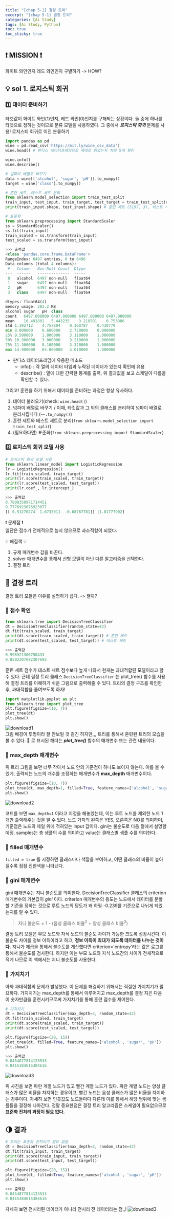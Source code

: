 ```yaml
---
title: "[chap 5-1] 결정 트리"
excerpt: "[chap 5-1] 결정 트리"
categories: [Ai Study]
tags: [Ai Study, Python]
toc: true
toc_sticky: true
---
```


## ❗ MISSION ❗

화이트 와인인지 레드 와인인지 구별하기 -> HOW?

## 💡 sol 1. 로지스틱 회귀

### 1️⃣ 데이터 준비하기

타겟값이 화이트 와인(1)인지, 레드 와인(0)인지를 구해되는 상황이다. 둘 중에 하나를 타겟으로 정하는 것이므로 분류 모델을 사용하였다. 그 중에서 **_로지스틱 회귀_** 문제를 사용! 로지스티 회귀로 이진 분류하기

```python
import pandas as pd
wine = pd.read_csv('https://bit.ly/wine_csv_data')
wine.head() # 판다스 데이터프레임으로 제대로 읽었는지 처음 5개 확인

wine.info()
wine.describe()

# 넘파이 배열로 바꾸기
data = wine[['alcohol', 'sugar', 'pH']].to_numpy()
target = wine['class'].to_numpy()

# 훈련 세트, 테스트 세트 분리
from sklearn.model_selection import train_test_split
train_input, test_input, train_target, test_target = train_test_split(data, target, test_size = 0.2, random_state=42)
print(train_input.shape, test_input.shape) # 훈련 세트 (5197, 3), 테스트 세트 (1300, 3)

# 표준화
from sklearn.preprocessing import StandardScaler
ss = StandardScaler()
ss.fit(train_input)
train_scaled = ss.transform(train_input)
test_scaled = ss.transform(test_input)

>>> 출력값
<class 'pandas.core.frame.DataFrame'>
RangeIndex: 6497 entries, 0 to 6496
Data columns (total 4 columns):
 #   Column   Non-Null Count  Dtype
---  ------   --------------  -----
 0   alcohol  6497 non-null   float64
 1   sugar    6497 non-null   float64
 2   pH       6497 non-null   float64
 3   class    6497 non-null   float64

dtypes: float64(4)
memory usage: 203.2 KB
alcohol	sugar	pH	class
count	6497.000000	6497.000000	6497.000000	6497.000000
mean	10.491801	5.443235	3.218501	0.753886
std	1.192712	4.757804	0.160787	0.430779
min	8.000000	0.600000	2.720000	0.000000
25%	9.500000	1.800000	3.110000	1.000000
50%	10.300000	3.000000	3.210000	1.000000
75%	11.300000	8.100000	3.320000	1.000000
max	14.900000	65.800000	4.010000	1.000000
```

- 판다스 데이터프레임에 유용한 메소드
  - info() : 각 열의 데이터 타입과 누락된 데이터가 있는지 확인에 유용
  - describe() : 열에 대한 간략한 통계를 출력, 위 결과값을 보고 스케일이 다름을 확인할 수 있다. <br>

그리고! 훈련을 하기 위해서 데이터를 준비하는 과정은 항상 유사하다.

1. 데이터 불러오기(check: `wine.head()`)
2. 넘파이 배열로 바꾸기 / 이때, 타깃값과 그 외의 클래스를 분리하여 넘파이 배열로 분리시킵니다 (`~~.to_numpy()`)
3. 훈련 세트와 테스트 세트로 분리(`from sklearn.model_selection import train_test_split`)
4. (필요하다면) 표준화(`from sklearn.preprocessing import StandardScaler`)

### 2️⃣ 로지스틱 회귀 모델 사용

```python
# 로지스틱 회귀 모델 사용
from sklearn.linear_model import LogisticRegression
lr = LogisticRegression()
lr.fit(train_scaled, train_target)
print(lr.score(train_scaled, train_target))
print(lr.score(test_scaled, test_target))
print(lr.coef_, lr.intercept_)

>>> 출력값
0.7808350971714451
0.7776923076923077
[[ 0.51270274  1.6733911  -0.68767781]] [1.81777902]
```

❗ 문제점 ❗ <br>
일단은 점수가 전체적으로 높지 않으므로 과소적합이 되었다. <br>

💡 해결책 💡 <br>

1. 규제 매개변수 값을 바꾼다.
2. solver 매개변수를 통해서 선형 모델이 아닌 다른 알고리즘을 선택한다.
3. 결정 트리

## 🔮 결정 트리

결정 트리 모들은 이유를 설명하기 쉽다. -> 왤까?

### 📍 점수 확인

```python
from sklearn.tree import DecisionTreeClassifier
dt = DecisionTreeClassifier(random_state=42)
dt.fit(train_scaled, train_target)
print(dt.score(train_scaled, train_target)) # 훈련 세트
print(dt.score(test_scaled, test_target)) # 테스트 세트

>>> 출력값
0.996921300750433
0.8592307692307692
```

훈련 세트 점수가 테스트 세트 점수보다 높게 나와서 현재는 과대적합된 모델이라고 할 수 있다. 근데 결정 트리 클래스 `DecisionTreeClassifier` 는 plot_tree() 함수를 사용해 결정 트리를 이해하기 쉬운 그림으로 출력해줄 수 있다. 트리의 결정 구조를 확인한 후, 과대적합을 줄여보도록 하자!

```python
import matplotlib.pyplot as plt
from sklearn.tree import plot_tree
plt.figure(figsize=(10, 7))
plot_tree(dt)
plt.show()
```

![download1](https://user-images.githubusercontent.com/96654391/166252140-25eb3680-4477-4515-92ec-63f2f3838c32.png) <br>
그림 배경이 투명이라 잘 안보일 것 같긴 하지만,,, 트리를 통해서 훈련된 트리의 모습을 볼 수 있다. 🌳 로 표시된 해더는 **_plot_tree()_** 함수의 매개변수 또는 관련 내용이다.

### 🌳 max_depth 매개변수

위 트리 그림을 보면 너무 작아서 노드 안의 기준점이 하나도 보이지 않는다. 이를 볼 수 있게, 출력되는 노드의 개수를 조정하는 매개변수가 **max_depth** 매개변수이다.

```python
plt.figure(figsize=(10, 7))
plot_tree(dt, max_depth=1, filled=True, feature_names=['alcohol', 'sugar', 'pH'])
plt.show()
```

![download2](https://user-images.githubusercontent.com/96654391/166252811-359b8bb3-f990-4298-8a3f-7aa55550a39d.png)
<br>

코드를 보면 `max_depth=1` 이라고 지정을 해놓았는데, 이는 루트 노드를 제외한 노드 1개만 출력해주는 것을 알 수 있다. 노드 가지의 왼쪽은 YES, 오른쪽은 NO를 의미하며, 기준점은 노드의 제일 위에 적혀있는 input 값이다. gini는 불순도로 다음 절에서 설명할 예정. samples는 총 샘플의 수를 의미하고 value는 클래스별 샘플 수를 의미한다.

### 🌳 filled 매개변수

`filled = true` 를 지정하면 클래스마다 색깔을 부여하고, 어떤 클래스의 비율이 높아질수록 점점 진한색을 나타낸다.

### 🌳 gini 매개변수

gini 매개변수는 지니 불순도를 의미한다. DecisionTreeClassifier 클래스의 criterion 매개변수의 기본값이 _gini_ 이다. criterion 매개변수의 용도는 노드에서 데이터를 분할할 기준을 정하는 것으로 루트 노드의 당도가 왜 하필 -0.239를 기준으로 나뉘게 되었는지를 알 수 있다.
<br>

> 지니 불순도 = 1 - (음성 클래스 비율<sup>2</sup> + 양성 클래스 비율<sup>2</sup>) <br>

결정 트리 모델은 부모 노드와 자식 노드의 불순도 차이가 가능한 크도록 성장시킨다. 이 불순도 차이를 정보 이득이라고 하고, **정보 이득이 최대가 되도록 데이터를 나누는 것이다.** 지니가 제곱을 통해서 불순도를 계산했다면 criterion='entropy'라는 값은 로그를 통해서 불순도를 검사한다. 하지만 이는 부모 노드와 자식 노드간의 차이가 전체적으로 적게 나므로 이 책에서는 지니 불순도를 사용한다.

### 🌳 가지치기

아까 과대적합의 문제가 발생했다. 이 문제를 해결하기 위해서는 적절한 가지치기가 필요하다. 가지치기는 max_depth를 통해서 이루어지고 max_depth를 결정 지은 다음 이 숫자만큼을 훈련시키므로써 가지치기를 통해 훈련 점수를 제어한다.

```python
# 가지치기
dt = DecisionTreeClassifier(max_depth=3, random_state=42)
dt.fit(train_scaled, train_target)
print(dt.score(train_scaled, train_target))
print(dt.score(test_scaled, test_target))

plt.figure(figsize=(20, 15))
plot_tree(dt, filled=True, feature_names=['alcohol', 'sugar', 'pH'])
plt.show()

>>> 출력값
0.8454877814123533
0.8415384615384616
```

![download3](https://user-images.githubusercontent.com/96654391/166255445-1d626590-2f23-4cf4-991c-bff5e3532c7a.png)
<br>

위 사진을 보면 파란 계열 노드가 있고 빨간 계열 노드가 있다. 파란 계열 노드는 양성 클래스가 많은 비율을 차지하는 경우이고, 빨간 노드는 음성 클래스가 많은 비율을 차지하는 경우이다. 자세히 보면 인풋값도 노드들마다 다른데 이를 통해서 해당 범위에 맞는 샘플들을 결정해 나아간다. 정말 중요한점은 결정 트리 알고리즘은 스케일이 필요없으므로 **표준화 전처리 과정이 필요 없다.**

## 🌗 결과

```python
# 트리는 표준화 전처리가 필요 없음
dt = DecisionTreeClassifier(max_depth=3, random_state=42)
dt.fit(train_input, train_target)
print(dt.score(train_input, train_target))
print(dt.score(test_input, test_target))

plt.figure(figsize=(20, 15))
plot_tree(dt, filled=True, feature_names=['alcohol', 'sugar', 'pH'])
plt.show()

>>> 출력값
0.8454877814123533
0.8415384615384616
```

자세히 보면 전처리된 데이터가 아니라 전처리 전 데이터라는 점,,!
![download3](https://user-images.githubusercontent.com/96654391/166256498-56c82ffe-f609-4d5b-8fe9-190d3f5ab458.png)
